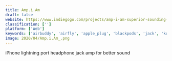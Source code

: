 ```yaml
---
title: Amp.i.Am
draft: false 
website: https://www.indiegogo.com/projects/amp-i-am-superior-sounding-music-for-the-iphone
classification: ['']
platform: ['Web']
keywords: ['airbuddy', 'airfly', 'apple_plug', 'blackpods', 'jack', 'kucable']
image: 2020/04/Amp.i.Am_.png
---
```

iPhone lightning port headphone jack amp for better sound